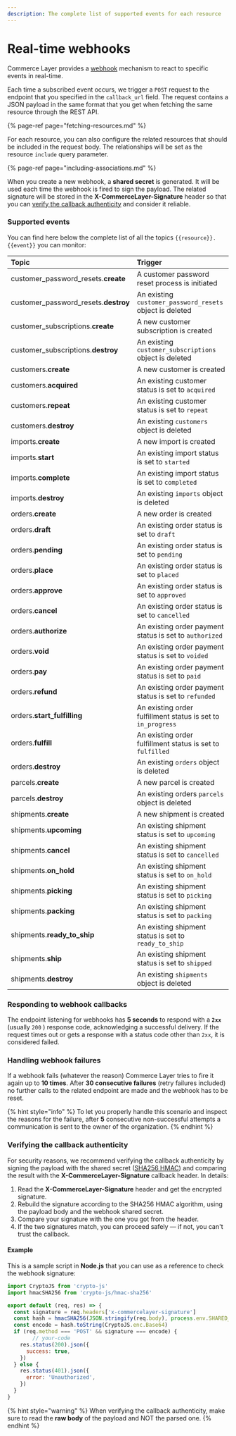 ```yaml
---
description: The complete list of supported events for each resource
---
```


# Real-time webhooks

Commerce Layer provides a [webhook](https://en.wikipedia.org/wiki/Webhook) mechanism to react to specific events in real-time. 

Each time a subscribed event occurs, we trigger a `POST` request to the endpoint that you specified in the `callback_url` field. The request contains a JSON payload in the same format that you get when fetching the same resource through the REST API. 

{% page-ref page="fetching-resources.md" %}

For each resource, you can also configure the related resources that should be included in the request body. The relationships will be set as the resource `include` query parameter.

{% page-ref page="including-associations.md" %}

When you create a new webhook, a **shared secret** is generated. It will be used each time the webhook is fired to sign the payload. The related signature will be stored in the **X-CommerceLayer-Signature** header so that you can [verify the callback authenticity](real-time-webhooks.md#verifying-the-callback-authenticity) and consider it reliable.

### Supported events

You can find here below the complete list of all the topics `{{resource}}.{{event}}` you can monitor:

| Topic | Trigger |
| :--- | :--- |
| customer\_password\_resets.**create** | A customer password reset process is initiated |
| customer\_password\_resets.**destroy** | An existing `customer_password_resets` object is deleted |
| customer\_subscriptions.**create** | A new customer subscription is created |
| customer\_subscriptions.**destroy** | An existing `customer_subscriptions` object is deleted |
| customers.**create** | A new customer is created |
| customers.**acquired**  | An existing customer status is set to `acquired` |
| customers.**repeat** | An existing customer status is set to `repeat` |
| customers.**destroy** | An existing `customers` object is deleted |
| imports.**create** | A new import is created |
| imports.**start**  | An existing import status is set to `started` |
| imports.**complete**  | An existing import status is set to `completed` |
| imports.**destroy** | An existing `imports` object is deleted |
| orders.**create** | A new order is created |
| orders.**draft**  | An existing order status is set to `draft` |
| orders.**pending** | An existing order status is set to `pending` |
| orders.**place** | An existing order status is set to `placed` |
| orders.**approve** | An existing order status is set to `approved` |
| orders.**cancel** | An existing order status is set to `cancelled` |
| orders.**authorize** | An existing order payment status is set to `authorized` |
| orders.**void**  | An existing order payment status is set to `voided` |
| orders.**pay** | An existing order payment status is set to `paid` |
| orders.**refund** | An existing order payment status is set to `refunded` |
| orders.**start\_fulfilling**  | An existing order fulfillment status is set to `in_progress` |
| orders.**fulfill** | An existing order fulfillment status is set to `fulfilled` |
| orders.**destroy** | An existing `orders` object is deleted |
| parcels.**create**  | A new parcel is created |
| parcels.**destroy** | An existing orders `parcels` object is deleted |
| shipments.**create** | A new shipment is created |
| shipments.**upcoming**  | An existing shipment status is set to `upcoming` |
| shipments.**cancel** | An existing shipment status is set to `cancelled` |
| shipments.**on\_hold** | An existing shipment status is set to `on_hold` |
| shipments.**picking** | An existing shipment status is set to `picking` |
| shipments.**packing**  | An existing shipment status is set to `packing` |
| shipments.**ready\_to\_ship** | An existing shipment status is set to `ready_to_ship` |
| shipments.**ship** | An existing shipment status is set to `shipped` |
| shipments.**destroy** | An existing `shipments` object is deleted |

### Responding to webhook callbacks

The endpoint listening for webhooks has **5 seconds** to respond with a **`2xx`** \(usually `200` \) response code,  acknowledging a successful delivery. If the request times out or gets a response with a status code other than `2xx`, it is considered failed.

### Handling webhook failures

If a webhook fails \(whatever the reason\) Commerce Layer tries to fire it again up to **10 times**. After **30 consecutive failures** \(retry failures included\) no further calls to the related endpoint are made and the webhook has to be reset.

{% hint style="info" %}
To let you properly handle this scenario and inspect the reasons for the failure,  after **5** consecutive non-successful attempts a communication is sent to the owner of the organization.
{% endhint %}

### Verifying the callback authenticity

For security reasons, we recommend verifying the callback authenticity by signing the payload with the shared secret \([SHA256 HMAC](https://en.wikipedia.org/wiki/HMAC)\) and comparing the result with the **X-CommerceLayer-Signature** callback header. In details:

1. Read the **X-CommerceLayer-Signature** header and get the encrypted signature.
2. Rebuild the signature according to the SHA256 HMAC algorithm, using the payload body and the webhook shared secret.
3. Compare your signature with the one you got from the header.
4. If the two signatures match, you can proceed safely — if not, you can't trust the callback.

#### Example

This is a sample script in **Node.js** that you can use as a reference to check the webhook signature:

```javascript
import CryptoJS from 'crypto-js'
import hmacSHA256 from 'crypto-js/hmac-sha256'

export default (req, res) => {
  const signature = req.headers['x-commercelayer-signature']
  const hash = hmacSHA256(JSON.stringify(req.body), process.env.SHARED_SECRET)
  const encode = hash.toString(CryptoJS.enc.Base64)
  if (req.method === 'POST' && signature === encode) {
		// your-code
    res.status(200).json({
      success: true,
    })
  } else {
    res.status(401).json({
      error: 'Unauthorized',
    })
  }
}
```

{% hint style="warning" %}
When verifying the callback authenticity, make sure to read the **raw body** of the payload and NOT the parsed one.
{% endhint %}

